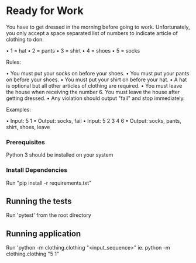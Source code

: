 # Ready for Work

You have to get dressed in the morning before going to work. Unfortunately, you only accept a space separated list of numbers to indicate article of clothing to don.

•	1 = hat
•	2 = pants
•	3 = shirt
•	4 = shoes
•	5 = socks

Rules:

•	You must put your socks on before your shoes.
•	You must put your pants on before your shoes.
•	You must put your shirt on before your hat.
•	A hat is optional but all other articles of clothing are required.
•	You must leave the house when receiving the number 6. You must leave the house after getting dressed.
•	Any violation should output "fail" and stop immediately.

Examples:

•	Input: 5 1
•	Output: socks, fail
•	Input: 5 2 3 4 6
•	Output: socks, pants, shirt, shoes, leave

### Prerequisites

Python 3 should be installed on your system

### Install Dependencies

Run "pip install -r requirements.txt"

## Running the tests

Run 'pytest' from the root directory

## Running application

Run 'python -m clothing.clothing "<input_sequence>" ie. python -m clothing.clothing "5 1"
